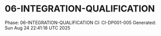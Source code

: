 # 06-INTEGRATION-QUALIFICATION
Phase: 06-INTEGRATION-QUALIFICATION
CI: CI-DP001-005
Generated: Sun Aug 24 22:41:18 UTC 2025
